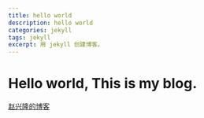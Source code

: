```yaml
---
title: hello world
description: hello world
categories: jekyll
tags: jekyll
excerpt: 用 jekyll 创建博客。
---
```


# Hello world, This is my blog.
[赵兴隆的博客](http://zhaoxinglong.com/)